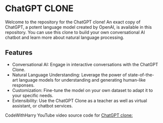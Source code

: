 # ChatGPT CLONE

Welcome to the repository for the ChatGPT clone! An exact copy of ChatGPT, a potent language model created by OpenAI, is available in this repository. You can use this clone to build your own conversational AI chatbot and learn more about natural language processing.

## Features
- Conversational AI: Engage in interactive conversations with the ChatGPT Clone.
- Natural Language Understanding: Leverage the power of state-of-the-art language models for understanding and generating human-like responses.
- Customization: Fine-tune the model on your own dataset to adapt it to your specific needs.
- Extensibility: Use the ChatGPT Clone as a teacher as well as virtual assistant, or chatbot services.

CodeWithHarry YouTube video source code for [ChatGPT clone:](https://www.youtube.com/watch?v=OAr6AIvH9VY)
